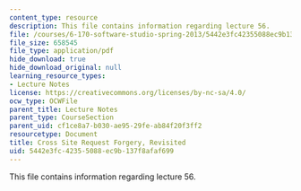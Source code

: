 ```yaml
---
content_type: resource
description: This file contains information regarding lecture 56.
file: /courses/6-170-software-studio-spring-2013/5442e3fc42355088ec9b137f8afaf699_MIT6_170S13_56-sec-rev.pdf
file_size: 658545
file_type: application/pdf
hide_download: true
hide_download_original: null
learning_resource_types:
- Lecture Notes
license: https://creativecommons.org/licenses/by-nc-sa/4.0/
ocw_type: OCWFile
parent_title: Lecture Notes
parent_type: CourseSection
parent_uid: cf1ce8a7-b030-ae95-29fe-ab84f20f3ff2
resourcetype: Document
title: Cross Site Request Forgery, Revisited
uid: 5442e3fc-4235-5088-ec9b-137f8afaf699
---
```

This file contains information regarding lecture 56.
